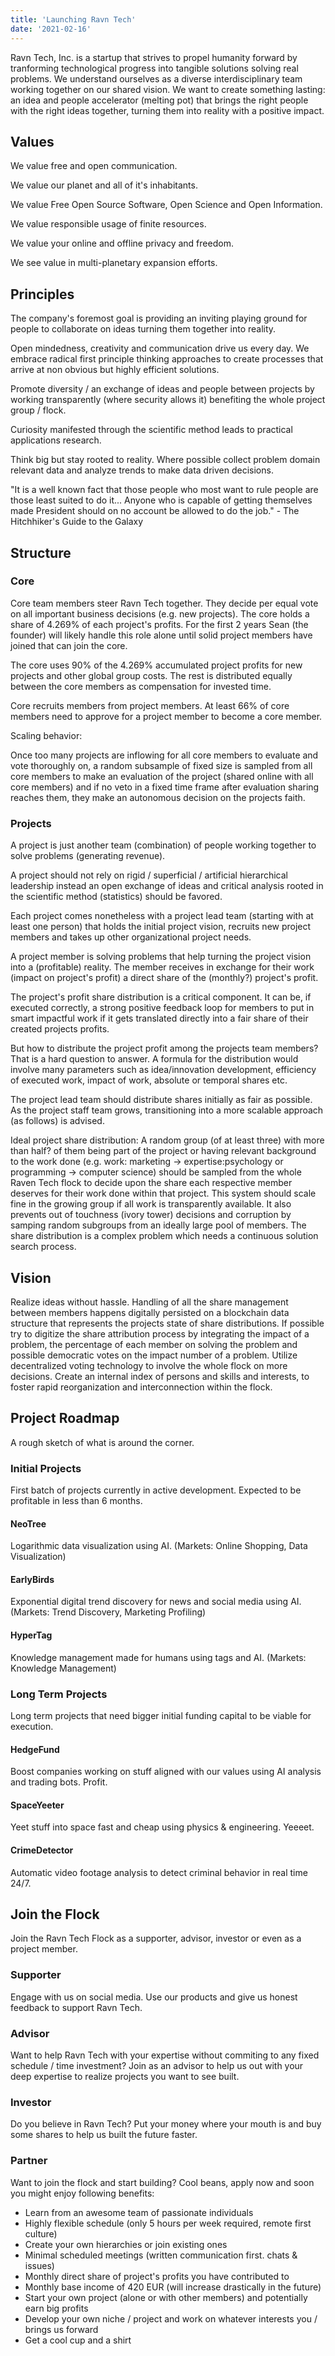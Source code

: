 ```yaml
---
title: 'Launching Ravn Tech'
date: '2021-02-16'
---
```

Ravn Tech, Inc. is a startup that strives to propel humanity forward by tranforming technological progress into tangible solutions solving real problems. We understand ourselves as a diverse interdisciplinary team working together on our shared vision. We want to create something lasting: an idea and people accelerator (melting pot) that brings the right people with the right ideas together, turning them into reality with a positive impact.

## Values
We value free and open communication.

We value our planet and all of it's inhabitants.

We value Free Open Source Software, Open Science and Open Information.

We value responsible usage of finite resources.

We value your online and offline privacy and freedom.

We see value in multi-planetary expansion efforts.

## Principles

The company's foremost goal is providing an inviting playing ground for people to collaborate on ideas turning them together into reality.

Open mindedness, creativity and communication drive us every day. We embrace radical first principle thinking approaches to create processes that arrive at non obvious but highly efficient solutions.

Promote diversity / an exchange of ideas and people between projects by working transparently (where security allows it) benefiting the whole project group / flock.

Curiosity manifested through the scientific method leads to practical applications research.

Think big but stay rooted to reality. Where possible collect problem domain relevant data and analyze trends to make data driven decisions.

"It is a well known fact that those people who most want to rule people are those least suited to do it... Anyone who is capable of getting themselves made President should on no account be allowed to do the job." - The Hitchhiker's Guide to the Galaxy

## Structure

### Core
Core team members steer Ravn Tech together. They decide per equal vote on all important business decisions (e.g. new projects). The core holds a share of 4.269% of each project's profits. For the first 2 years Sean (the founder) will likely handle this role alone until solid project members have joined that can join the core.

The core uses 90% of the 4.269% accumulated project profits for new projects and other global group costs. The rest is distributed equally between the core members as compensation for invested time.

Core recruits members from project members. At least 66% of core members need to approve for a project member to become a core member.

Scaling behavior:

Once too many projects are inflowing for all core members to evaluate and vote thoroughly on, a random subsample of fixed size is sampled from all core members to make an evaluation of the project (shared online with all core members) and if no veto in a fixed time frame after evaluation sharing reaches them, they make an autonomous decision on the projects faith.

### Projects
A project is just another team (combination) of people working together to solve problems (generating revenue).

A project should not rely on rigid / superficial / artificial hierarchical leadership instead an open exchange of ideas and critical analysis rooted in the scientific method (statistics) should be favored.

Each project comes nonetheless with a project lead team (starting with at least one person) that holds the initial project vision, recruits new project members and takes up other organizational project needs.

A project member is solving problems that help turning the project vision into a (profitable) reality. The member receives in exchange for their work (impact on project's profit) a direct share of the (monthly?) project's profit.

The project's profit share distribution is a critical component. It can be, if executed correctly, a strong positive feedback loop for members to put in smart impactful work if it gets translated directly into a fair share of their created projects profits.

But how to distribute the project profit among the projects team members? That is a hard question to answer. A formula for the distribution would involve many parameters such as idea/innovation development, efficiency of executed work, impact of work, absolute or temporal shares etc.

The project lead team should distribute shares initially as fair as possible. As the project staff team grows, transitioning into a more scalable approach (as follows) is advised. 

Ideal project share distribution: A random group (of at least three) with more than half? of them being part of the project or having relevant background to the work done (e.g. work: marketing -> expertise:psychology or programming -> computer science) should be sampled from the whole Raven Tech flock to decide upon the share each respective member deserves for their work done within that project. This system should scale fine in the growing group if all work is transparently available. It also prevents out of touchness (ivory tower) decisions and corruption by samping random subgroups from an ideally large pool of members. The share distribution is a complex problem which needs a continuous solution search process.

## Vision
Realize ideas without hassle. Handling of all the share management between members happens digitally persisted on a blockchain data structure that represents the projects state of share distributions. If possible try to digitize the share attribution process by integrating the impact of a problem, the percentage of each member on solving the problem and possible democratic votes on the impact number of a problem. Utilize decentralized voting technology to involve the whole flock on more decisions. Create an internal index of persons and skills and interests, to foster rapid reorganization and interconnection within the flock.

## Project Roadmap
A rough sketch of what is around the corner.

### Initial Projects
First batch of projects currently in active development. Expected to be profitable in less than 6 months.

#### NeoTree
Logarithmic data visualization using AI. (Markets: Online Shopping, Data Visualization)

#### EarlyBirds
Exponential digital trend discovery for news and social media using AI. (Markets: Trend Discovery, Marketing Profiling)

#### HyperTag
Knowledge management made for humans using tags and AI. (Markets: Knowledge Management)

### Long Term Projects
Long term projects that need bigger initial funding capital to be viable for execution.

#### HedgeFund
Boost companies working on stuff aligned with our values using AI analysis and trading bots. Profit.

#### SpaceYeeter 
Yeet stuff into space fast and cheap using physics & engineering. Yeeeet.

#### CrimeDetector
Automatic video footage analysis to detect criminal behavior in real time 24/7.

## Join the Flock
Join the Ravn Tech Flock as a supporter, advisor, investor or even as a project member.

### Supporter
Engage with us on social media. Use our products and give us honest feedback to support Ravn Tech.
### Advisor
Want to help Ravn Tech with your expertise without commiting to any fixed schedule / time investment? Join as an advisor to help us out with your deep expertise to realize projects you want to see built.
### Investor
Do you believe in Ravn Tech? Put your money where your mouth is and buy some shares to help us built the future faster.
### Partner
Want to join the flock and start building? Cool beans, apply now and soon you might enjoy following benefits:
- Learn from an awesome team of passionate individuals
- Highly flexible schedule (only 5 hours per week required, remote first culture)
- Create your own hierarchies or join existing ones
- Minimal scheduled meetings (written communication first. chats & issues)
- Monthly direct share of project's profits you have contributed to
- Monthly base income of 420 EUR (will increase drastically in the future)
- Start your own project (alone or with other members) and potentially earn big profits
- Develop your own niche / project and work on whatever interests you / brings us forward
- Get a cool cup and a shirt
